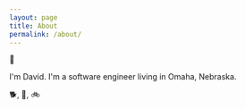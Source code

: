 ```yaml
---
layout: page
title: About
permalink: /about/
---
```


👋

I'm David. I'm a software engineer living in Omaha, Nebraska. 

🐕, 🤺, 🚲

